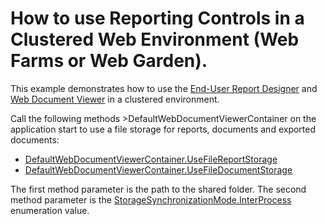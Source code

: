 # How to use Reporting Controls in a Clustered Web Environment (Web Farms or Web Garden).


This example demonstrates how to use the <a href="https://documentation.devexpress.com/#XtraReports/CustomDocument17103">End-User Report Designer</a> and <a href="https://documentation.devexpress.com/#XtraReports/CustomDocument17738">Web Document Viewer</a> in a clustered environment.



Call the following methods >DefaultWebDocumentViewerContainer</strong>&nbsp;on the application start to use a file storage for reports, documents and exported documents:
* [DefaultWebDocumentViewerContainer.UseFileReportStorage](https://docs.devexpress.com/XtraReports/DevExpress.XtraReports.Web.WebDocumentViewer.DefaultWebDocumentViewerContainer.UseFileReportStorage.overloads)
* [DefaultWebDocumentViewerContainer.UseFileDocumentStorage](https://docs.devexpress.com/XtraReports/DevExpress.XtraReports.Web.WebDocumentViewer.DefaultWebDocumentViewerContainer.UseFileDocumentStorage.overloads)

The first method parameter is the path to the shared folder. The second method parameter is the [StorageSynchronizationMode.InterProcess](xref:https://docs.devexpress.com/XtraReports/DevExpress.XtraReports.Web.WebDocumentViewer.StorageSynchronizationMode) enumeration value.

